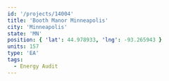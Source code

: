 ```yaml
---
id: '/projects/14004'
title: 'Booth Manor Minneapolis'
city: 'Minneapolis'
state: 'MN'
position: { 'lat': 44.978933, 'lng': -93.265943 }
units: 157
type: 'EA'
tags:
  - Energy Audit
---
```

